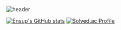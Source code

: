 ![header](https://capsule-render.vercel.app/api?type=waving&color=gradient&height=300&section=header&text=Ensup%20Choi&fontSize=90&animation=twinkling)

[![Ensup's GitHub stats](https://github-readme-stats.vercel.app/api?username=ensup)](https://github.com/ensup/)
[![Solved.ac Profile](http://mazassumnida.wtf/api/generate_badge?boj=ensup)](https://solved.ac/ensup)
